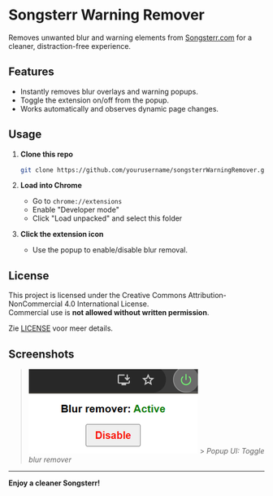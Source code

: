 # Songsterr Warning Remover

Removes unwanted blur and warning elements from [Songsterr.com](https://www.songsterr.com) for a cleaner, distraction-free experience.

## Features

-   Instantly removes blur overlays and warning popups.
-   Toggle the extension on/off from the popup.
-   Works automatically and observes dynamic page changes.

## Usage

1. **Clone this repo**
    ```sh
    git clone https://github.com/yourusername/songsterrWarningRemover.git
    ```
2. **Load into Chrome**

    - Go to `chrome://extensions`
    - Enable "Developer mode"
    - Click "Load unpacked" and select this folder

3. **Click the extension icon**
    - Use the popup to enable/disable blur removal.

## License

This project is licensed under the Creative Commons Attribution-NonCommercial 4.0 International License.  
Commercial use is **not allowed without written permission**.

Zie [LICENSE](./LICENSE) voor meer details.

## Screenshots

> ![Popup Example](icons/image.png) > _Popup UI: Toggle blur remover_

---

**Enjoy a cleaner Songsterr!**
